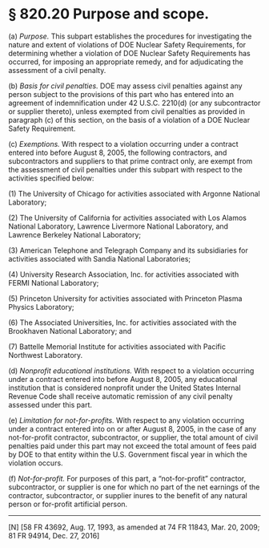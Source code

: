 # § 820.20   Purpose and scope.

(a) *Purpose.* This subpart establishes the procedures for investigating the nature and extent of violations of DOE Nuclear Safety Requirements, for determining whether a violation of DOE Nuclear Safety Requirements has occurred, for imposing an appropriate remedy, and for adjudicating the assessment of a civil penalty.


(b) *Basis for civil penalties.* DOE may assess civil penalties against any person subject to the provisions of this part who has entered into an agreement of indemnification under 42 U.S.C. 2210(d) (or any subcontractor or supplier thereto), unless exempted from civil penalties as provided in paragraph (c) of this section, on the basis of a violation of a DOE Nuclear Safety Requirement.


(c) *Exemptions.* With respect to a violation occurring under a contract entered into before August 8, 2005, the following contractors, and subcontractors and suppliers to that prime contract only, are exempt from the assessment of civil penalties under this subpart with respect to the activities specified below:


(1) The University of Chicago for activities associated with Argonne National Laboratory;


(2) The University of California for activities associated with Los Alamos National Laboratory, Lawrence Livermore National Laboratory, and Lawrence Berkeley National Laboratory;


(3) American Telephone and Telegraph Company and its subsidiaries for activities associated with Sandia National Laboratories;


(4) University Research Association, Inc. for activities associated with FERMI National Laboratory;


(5) Princeton University for activities associated with Princeton Plasma Physics Laboratory;


(6) The Associated Universities, Inc. for activities associated with the Brookhaven National Laboratory; and


(7) Battelle Memorial Institute for activities associated with Pacific Northwest Laboratory.


(d) *Nonprofit educational institutions.* With respect to a violation occurring under a contract entered into before August 8, 2005, any educational institution that is considered nonprofit under the United States Internal Revenue Code shall receive automatic remission of any civil penalty assessed under this part.


(e) *Limitation for not-for-profits.* With respect to any violation occurring under a contract entered into on or after August 8, 2005, in the case of any not-for-profit contractor, subcontractor, or supplier, the total amount of civil penalties paid under this part may not exceed the total amount of fees paid by DOE to that entity within the U.S. Government fiscal year in which the violation occurs.


(f) *Not-for-profit.* For purposes of this part, a “not-for-profit” contractor, subcontractor, or supplier is one for which no part of the net earnings of the contractor, subcontractor, or supplier inures to the benefit of any natural person or for-profit artificial person.



---

[N] [58 FR 43692, Aug. 17, 1993, as amended at 74 FR 11843, Mar. 20, 2009; 81 FR 94914, Dec. 27, 2016]




